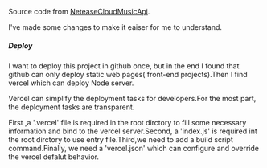 Source code from [NeteaseCloudMusicApi]('https://github.com/Binaryify/NeteaseCloudMusicApi').

I've made some changes to make it eaiser for me to understand.

##### Deploy

I want to deploy this project in github once, but in the end I found that github can only deploy static web pages( front-end projects).Then I find vercel which can deploy Node server.

Vercel can simplify the deployment tasks for developers.For the most part, the deployment tasks are transparent.

First ,a '.vercel' file  is required in the root dirctory to fill some necessary information and bind to the vercel server.Second, a 'index.js' is required int the root dirctory to use entry file.Third,we need to add a build script command.Finally, we need a 'vercel.json' which can configure and override the vercel defalut behavior.

